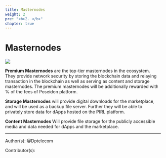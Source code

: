 ```yaml
---
title: Masternodes
weight: 2
pre: "<b>2. </b>"
chapter: true
---
```


# Masternodes

![](/masternodes/images/masternodes.jpg)

**Premium Masternodes** are the top-tier masternodes in the ecosystem. They provide network security by storing the blockchain data and relaying transaction in the blockchain as well as serving as content and storage masternodes. The premium masternodes will be additionally rewarded with
% of the fees of Poseidon platform.

**Storage Masternodes** will provide digital downloads for the marketplace, and will be used as a backup file server. Further they will be able to privately store data for dApps hosted on the PIRL platform.

**Content Masternodes** Will provide file storage for the publicly accessible media and data needed for dApps and the marketplace.



---
Author(s):
@Dptelecom


Contributor(s):
